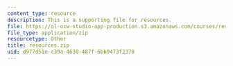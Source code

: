 ```yaml
---
content_type: resource
description: This is a supporting file for resources.
file: https://ol-ocw-studio-app-production.s3.amazonaws.com/courses/res-6-009-how-to-process-analyze-and-visualize-data-january-iap-2012/d977d51ec39a4630487f6bb9473f2370_resources.zip
file_type: application/zip
resourcetype: Other
title: resources.zip
uid: d977d51e-c39a-4630-487f-6bb9473f2370
---
```

